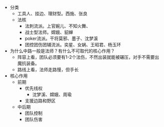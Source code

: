 - 分类
	- 工具人、挂边、理财型。西施、张良
	- 法核
		- 法刺流派。上官婉儿、不知火舞、
		- 战士型法师。嫦娥、貂蝉
		- poker流派。干将莫邪、墨子、沈梦溪
		- 团控团伤团辅流派。奕星、女娲、王昭君、杨玉环
- 为什么中路一般是法师？有什么不可取代的核心作用？
	- 阵容上看，团队必须要有1-2个法伤，不然出装就能被碾压，对手不需要出魔抗装备。
	- 路线上看，法师走路慢，但手长
- 核心作用
	- 前期
		- 优先线权 
			- 沈梦溪、嫦娥、周瑜
		- 支援边路和野区
	- 中后期
		- 团队控制
		- 团队伤害